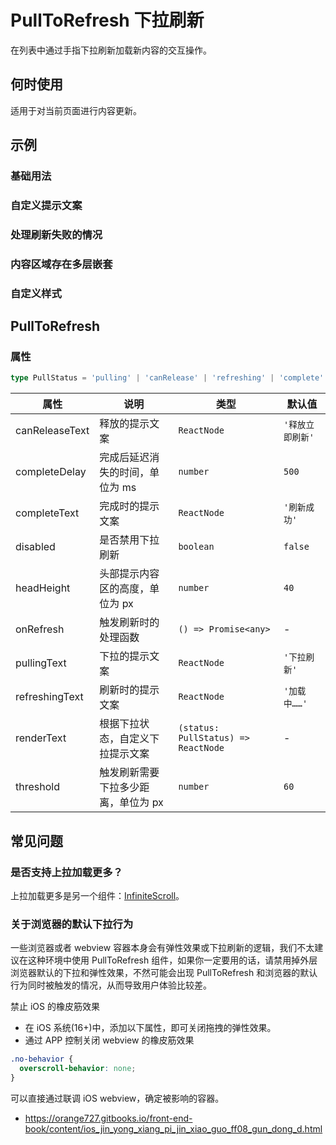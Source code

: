 # PullToRefresh 下拉刷新

在列表中通过手指下拉刷新加载新内容的交互操作。

## 何时使用

适用于对当前页面进行内容更新。

## 示例

### 基础用法

<code src="./demos/demo1.tsx"></code>

### 自定义提示文案

<code src="./demos/demo2.tsx"></code>

### 处理刷新失败的情况

<code src="./demos/demo3.tsx"></code>

### 内容区域存在多层嵌套

<code src="./demos/demo-nested.tsx"></code>

### 自定义样式

<code src="./demos/demo4.tsx"></code>

## PullToRefresh

### 属性

```ts | pure
type PullStatus = 'pulling' | 'canRelease' | 'refreshing' | 'complete'
```

| 属性 | 说明 | 类型 | 默认值 |
| --- | --- | --- | --- |
| canReleaseText | 释放的提示文案 | `ReactNode` | `'释放立即刷新'` |
| completeDelay | 完成后延迟消失的时间，单位为 ms | `number` | `500` |
| completeText | 完成时的提示文案 | `ReactNode` | `'刷新成功'` |
| disabled | 是否禁用下拉刷新 | `boolean` | `false` |
| headHeight | 头部提示内容区的高度，单位为 px | `number` | `40` |
| onRefresh | 触发刷新时的处理函数 | `() => Promise<any>` | - |
| pullingText | 下拉的提示文案 | `ReactNode` | `'下拉刷新'` |
| refreshingText | 刷新时的提示文案 | `ReactNode` | `'加载中……'` |
| renderText | 根据下拉状态，自定义下拉提示文案 | `(status: PullStatus) => ReactNode` | - |
| threshold | 触发刷新需要下拉多少距离，单位为 px | `number` | `60` |

## 常见问题

### 是否支持上拉加载更多？

上拉加载更多是另一个组件：[InfiniteScroll](/zh/components/infinite-scroll)。

### 关于浏览器的默认下拉行为

一些浏览器或者 webview 容器本身会有弹性效果或下拉刷新的逻辑，我们不太建议在这种环境中使用 PullToRefresh 组件，如果你一定要用的话，请禁用掉外层浏览器默认的下拉和弹性效果，不然可能会出现 PullToRefresh 和浏览器的默认行为同时被触发的情况，从而导致用户体验比较差。

禁止 iOS 的橡皮筋效果

- 在 iOS 系统(16+)中，添加以下属性，即可关闭拖拽的弹性效果。
- 通过 APP 控制关闭 webview 的橡皮筋效果

```css
.no-behavior {
  overscroll-behavior: none;
}
```

可以直接通过联调 iOS webview，确定被影响的容器。

- https://orange727.gitbooks.io/front-end-book/content/ios_jin_yong_xiang_pi_jin_xiao_guo_ff08_gun_dong_d.html
